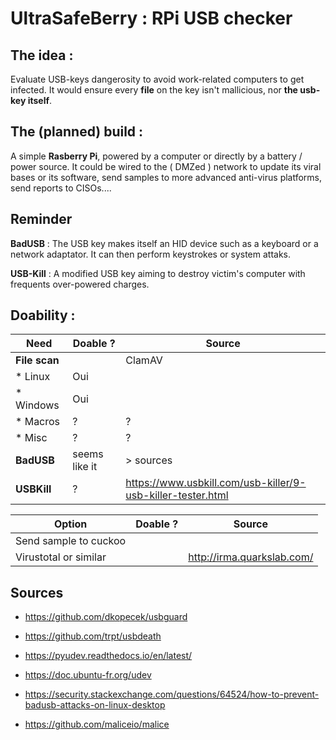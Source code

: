 UltraSafeBerry : RPi USB checker
===========================

The idea :
----------
Evaluate USB-keys dangerosity to avoid work-related computers to get infected.
It would ensure every **file** on the key isn't mallicious, nor **the usb-key itself**.

The (planned) build :
----------
A simple **Rasberry Pi**, powered by a computer or directly by a battery / power source.
It could be wired to the ( DMZed ) network to update its viral bases or its software, send samples to more advanced anti-virus platforms, send reports to CISOs....

Reminder
-----------
**BadUSB** : The USB key makes itself an HID device such as a keyboard or a network adaptator. It can then perform keystrokes or system attaks.

**USB-Kill** : A modified USB key aiming to destroy victim's computer with frequents over-powered charges.


Doability :
----------------
| Need  | Doable ?  | Source |
| ------------ | ------------ | ------------ |
| **File scan**  |   | ClamAV  |
| * Linux  | Oui  |   |
| * Windows  | Oui  |   |
| * Macros  | ?  | ?  |
| * Misc  | ?  | ?  |
| **BadUSB**   |  seems like it  | > sources |
| **USBKill**  | ?  | https://www.usbkill.com/usb-killer/9-usb-killer-tester.html  |



| Option  | Doable ?  | Source |
| ------------ | ------------ | ------------ |
| Send sample to cuckoo  |   |   |
| Virustotal or similar  |   | http://irma.quarkslab.com/  |


Sources
-----------
* https://github.com/dkopecek/usbguard
* https://github.com/trpt/usbdeath

* https://pyudev.readthedocs.io/en/latest/
* https://doc.ubuntu-fr.org/udev
* https://security.stackexchange.com/questions/64524/how-to-prevent-badusb-attacks-on-linux-desktop

* https://github.com/maliceio/malice
